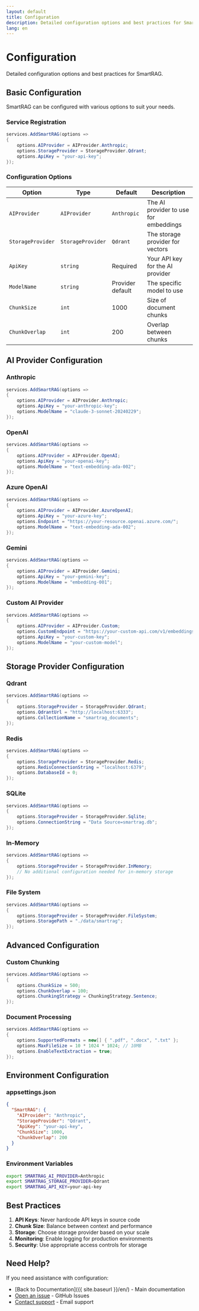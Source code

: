 ```yaml
---
layout: default
title: Configuration
description: Detailed configuration options and best practices for SmartRAG
lang: en
---
```


# Configuration

Detailed configuration options and best practices for SmartRAG.

## Basic Configuration

SmartRAG can be configured with various options to suit your needs.

### Service Registration

```csharp
services.AddSmartRAG(options =>
{
    options.AIProvider = AIProvider.Anthropic;
    options.StorageProvider = StorageProvider.Qdrant;
    options.ApiKey = "your-api-key";
});
```

### Configuration Options

| Option | Type | Default | Description |
|--------|------|---------|-------------|
| `AIProvider` | `AIProvider` | `Anthropic` | The AI provider to use for embeddings |
| `StorageProvider` | `StorageProvider` | `Qdrant` | The storage provider for vectors |
| `ApiKey` | `string` | Required | Your API key for the AI provider |
| `ModelName` | `string` | Provider default | The specific model to use |
| `ChunkSize` | `int` | 1000 | Size of document chunks |
| `ChunkOverlap` | `int` | 200 | Overlap between chunks |

## AI Provider Configuration

### Anthropic

```csharp
services.AddSmartRAG(options =>
{
    options.AIProvider = AIProvider.Anthropic;
    options.ApiKey = "your-anthropic-key";
    options.ModelName = "claude-3-sonnet-20240229";
});
```

### OpenAI

```csharp
services.AddSmartRAG(options =>
{
    options.AIProvider = AIProvider.OpenAI;
    options.ApiKey = "your-openai-key";
    options.ModelName = "text-embedding-ada-002";
});
```

### Azure OpenAI

```csharp
services.AddSmartRAG(options =>
{
    options.AIProvider = AIProvider.AzureOpenAI;
    options.ApiKey = "your-azure-key";
    options.Endpoint = "https://your-resource.openai.azure.com/";
    options.ModelName = "text-embedding-ada-002";
});
```

### Gemini

```csharp
services.AddSmartRAG(options =>
{
    options.AIProvider = AIProvider.Gemini;
    options.ApiKey = "your-gemini-key";
    options.ModelName = "embedding-001";
});
```

### Custom AI Provider

```csharp
services.AddSmartRAG(options =>
{
    options.AIProvider = AIProvider.Custom;
    options.CustomEndpoint = "https://your-custom-api.com/v1/embeddings";
    options.ApiKey = "your-custom-key";
    options.ModelName = "your-custom-model";
});
```

## Storage Provider Configuration

### Qdrant

```csharp
services.AddSmartRAG(options =>
{
    options.StorageProvider = StorageProvider.Qdrant;
    options.QdrantUrl = "http://localhost:6333";
    options.CollectionName = "smartrag_documents";
});
```

### Redis

```csharp
services.AddSmartRAG(options =>
{
    options.StorageProvider = StorageProvider.Redis;
    options.RedisConnectionString = "localhost:6379";
    options.DatabaseId = 0;
});
```

### SQLite

```csharp
services.AddSmartRAG(options =>
{
    options.StorageProvider = StorageProvider.Sqlite;
    options.ConnectionString = "Data Source=smartrag.db";
});
```

### In-Memory

```csharp
services.AddSmartRAG(options =>
{
    options.StorageProvider = StorageProvider.InMemory;
    // No additional configuration needed for in-memory storage
});
```

### File System

```csharp
services.AddSmartRAG(options =>
{
    options.StorageProvider = StorageProvider.FileSystem;
    options.StoragePath = "./data/smartrag";
});
```

## Advanced Configuration

### Custom Chunking

```csharp
services.AddSmartRAG(options =>
{
    options.ChunkSize = 500;
    options.ChunkOverlap = 100;
    options.ChunkingStrategy = ChunkingStrategy.Sentence;
});
```

### Document Processing

```csharp
services.AddSmartRAG(options =>
{
    options.SupportedFormats = new[] { ".pdf", ".docx", ".txt" };
    options.MaxFileSize = 10 * 1024 * 1024; // 10MB
    options.EnableTextExtraction = true;
});
```

## Environment Configuration

### appsettings.json

```json
{
  "SmartRAG": {
    "AIProvider": "Anthropic",
    "StorageProvider": "Qdrant",
    "ApiKey": "your-api-key",
    "ChunkSize": 1000,
    "ChunkOverlap": 200
  }
}
```

### Environment Variables

```bash
export SMARTRAG_AI_PROVIDER=Anthropic
export SMARTRAG_STORAGE_PROVIDER=Qdrant
export SMARTRAG_API_KEY=your-api-key
```

## Best Practices

1. **API Keys**: Never hardcode API keys in source code
2. **Chunk Size**: Balance between context and performance
3. **Storage**: Choose storage provider based on your scale
4. **Monitoring**: Enable logging for production environments
5. **Security**: Use appropriate access controls for storage

## Need Help?

If you need assistance with configuration:

- [Back to Documentation]({{ site.baseurl }}/en/) - Main documentation
- [Open an issue](https://github.com/byerlikaya/SmartRAG/issues) - GitHub Issues
- [Contact support](mailto:b.yerlikaya@outlook.com) - Email support
